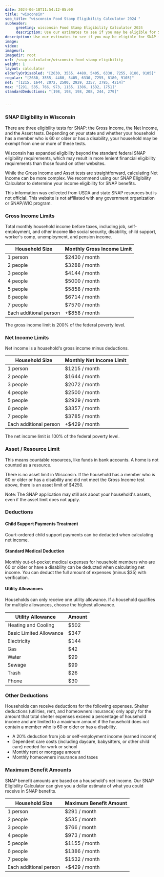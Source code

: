 ```yaml
---
date: 2024-06-18T11:54:12-05:00
title: "wisconsin"
seo_title: "wisconsin Food Stamp Eligibility Calculator 2024 "
subheader:
     greeting: wisconsin Food Stamp Eligibility Calculator 2024
     description: Use our estimates to see if you may be eligible for SNAP (food stamps) and how much in monthly SNAP benefits you might qualify for
description: Use our estimates to see if you may be eligible for SNAP (food stamps) and how much in monthly SNAP benefits you might qualify for
image: 
video: 
imageurl: 
imagedir: root
url: /snap-calculator/wisconsin-food-stamp-eligibility
weight: 1
layout: calculator
elderlyOrDisabled: "[2630, 3555, 4480, 5405, 6330, 7255, 8180, 9105]"
regular: "[2630, 3555, 4480, 5405, 6330, 7255, 8180, 9105]"
net: "[1215, 1644, 2072, 2500, 2929, 3357, 3785, 4214]"
max: "[291, 535, 766, 973, 1155, 1386, 1532, 1751]"
standardDeductions: "[198, 198, 198, 208, 244, 279]"


---
```


### SNAP Eligibility in Wisconsin

There are three eligibility tests for SNAP: the Gross Income, the Net Income, and the Asset tests. Depending on your state and whether your household has a member who is 60 or older or has a disability, your household may be exempt from one or more of these tests.

Wisconsin has expanded eligibility beyond the standard federal SNAP eligibility requirements, which may result in more lenient financial eligibility requirements than those found on other websites.

While the Gross Income and Asset tests are straightforward, calculating Net Income can be more complex. We recommend using our SNAP Eligibility Calculator to determine your income eligibility for SNAP benefits.

This information was collected from USDA and state SNAP resources but is not official. This website is not affiliated with any government organization or SNAP/WIC program.

### Gross Income Limits
Total monthly household income before taxes, including job, self-employment, and other income like social security, disability, child support, worker's comp, unemployment, and pension income.

| Household Size | Monthly Gross Income Limit |
|----------------|-----------------------------|
| 1 person       | $2430 / month               |
| 2 people       | $3288 / month               |
| 3 people       | $4144 / month               |
| 4 people       | $5000 / month               |
| 5 people       | $5858 / month               |
| 6 people       | $6714 / month               |
| 7 people       | $7570 / month               |
| Each additional person | +$858 / month      |

The gross income limit is 200% of the federal poverty level.

### Net Income Limits
Net income is a household's gross income minus deductions.

| Household Size | Monthly Net Income Limit   |
|----------------|-----------------------------|
| 1 person       | $1215 / month               |
| 2 people       | $1644 / month               |
| 3 people       | $2072 / month               |
| 4 people       | $2500 / month               |
| 5 people       | $2929 / month               |
| 6 people       | $3357 / month               |
| 7 people       | $3785 / month               |
| Each additional person | +$429 / month      |

The net income limit is 100% of the federal poverty level.

### Asset / Resource Limit
This means countable resources, like funds in bank accounts. A home is not counted as a resource.

There is no asset limit in Wisconsin. If the household has a member who is 60 or older or has a disability and did not meet the Gross Income test above, there is an asset limit of $4250.

Note: The SNAP application may still ask about your household's assets, even if the asset limit does not apply.

### Deductions

#### Child Support Payments Treatment
Court-ordered child support payments can be deducted when calculating net income.

#### Standard Medical Deduction
Monthly out-of-pocket medical expenses for household members who are 60 or older or have a disability can be deducted when calculating net income. You can deduct the full amount of expenses (minus $35) with verification.

#### Utility Allowances
Households can only receive one utility allowance. If a household qualifies for multiple allowances, choose the highest allowance.

| Utility Allowance | Amount |
|-------------------|--------|
| Heating and Cooling | $502 |
| Basic Limited Allowance | $347 |
| Electricity | $144 |
| Gas | $42 |
| Water | $99 |
| Sewage | $99 |
| Trash | $26 |
| Phone | $30 |

### Other Deductions
Households can receive deductions for the following expenses. Shelter deductions (utilities, rent, and homeowners insurance) only apply for the amount that total shelter expenses exceed a percentage of household income and are limited to a maximum amount if the household does not contain a member who is 60 or older or has a disability.

- A 20% deduction from job or self-employment income (earned income)
- Dependent care costs (including daycare, babysitters, or other child care) needed for work or school
- Monthly rent or mortgage amount
- Monthly homeowners insurance and taxes

### Maximum Benefit Amounts
SNAP benefit amounts are based on a household's net income. Our SNAP Eligibility Calculator can give you a dollar estimate of what you could receive in SNAP benefits.

| Household Size | Maximum Benefit Amount      |
|----------------|------------------------------|
| 1 person       | $291 / month                |
| 2 people       | $535 / month                |
| 3 people       | $766 / month                |
| 4 people       | $973 / month                |
| 5 people       | $1155 / month               |
| 6 people       | $1386 / month               |
| 7 people       | $1532 / month               |
| Each additional person | +$429 / month       |